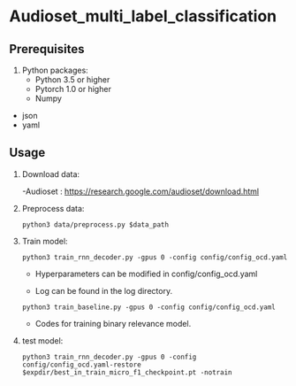 # Audioset_multi_label_classification 

## Prerequisites

1. Python packages:
	- Python 3.5 or higher
	- Pytorch 1.0 or higher
	- Numpy
  - json
  - yaml
  
## Usage

1. Download data:
	
	-Audioset : https://research.google.com/audioset/download.html

2. Preprocess data:

	```
	python3 data/preprocess.py $data_path
	```

3. Train model:

	```
	python3 train_rnn_decoder.py -gpus 0 -config config/config_ocd.yaml
	```

	- Hyperparameters can be modified in config/config_ocd.yaml
	
	- Log can be found in the log directory.
	
	```
	python3 train_baseline.py -gpus 0 -config config/config_ocd.yaml
	```

	- Codes for training binary relevance model.

4. test model:

	```
	python3 train_rnn_decoder.py -gpus 0 -config config/config_ocd.yaml-restore $expdir/best_in_train_micro_f1_checkpoint.pt -notrain
	```
